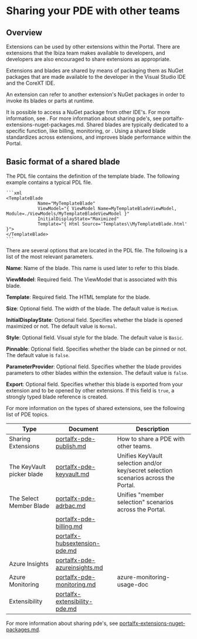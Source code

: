 
# Sharing your PDE with other teams


## Overview

Extensions can be used by other extensions within the Portal. There are extensions that the Ibiza team makes  available to developers, and developers are also encouraged to share extensions as appropriate.

Extensions and blades are shared by means of packaging them as NuGet packages that are  made available to the developer in the Visual Studio IDE and the CoreXT IDE. 

An extension can refer to another extension's NuGet packages in order to invoke its blades or parts at runtime.

 It is possible to access a NuGet package from other IDE's.  For more information, see []().
For more information about sharing pde's, see portalfx-extensions-nuget-packages.md. 
Shared blades are typically dedicated to a specific function, like billing, monitoring, or  . Using a shared blade standardizes    across extensions, and 
 improves blade performance within the Portal.
 
## Basic format of a shared blade

The PDL file contains the definition of the template blade. The following example contains a typical PDL file.

    ```xml
    <TemplateBlade
                Name="MyTemplateBlade"
                ViewModel="{ ViewModel Name=MyTemplateBladeViewModel, Module=./ViewModels/MyTemplateBladeViewModel }"
                InitialDisplayState="Maximized"
                Template="{ Html Source='Templates\\MyTemplateBlade.html' }">
    </TemplateBlade>
    ```
There are several options that are located in the PDL file. The following is a list of the most relevant parameters.

**Name**: Name of the blade. This name is used later to refer to this blade. 

**ViewModel**: Required field.  The ViewModel that is associated with this blade. 

**Template**: Required field.  The HTML template for the blade. 

**Size**: Optional field. The width of the blade. The default value is `Medium`. 

**InitialDisplayState**: Optional field.  Specifies whether the blade is opened maximized or not. The default value is `Normal`. 

**Style**: Optional field. Visual style for the blade. The default value is `Basic`. 

**Pinnable**: Optional field. Specifies whether the blade can be pinned or not. The default value is `false`.

**ParameterProvider**: Optional field. Specifies whether the blade provides parameters to other blades within the extension.   The default value is  `false`.

**Export**: Optional field.  Specifies whether this blade is exported from your extension and to be opened by other extensions. If this field is `true`, a strongly typed blade reference is created. 

For more information on the types of shared extensions, see the  following list of PDE topics. 

| Type                        | Document           | Description |
| --------------------------- | ------------------ | ---- |
| Sharing Extensions          | [portalfx-pde-publish.md](portalfx-pde-publish.md)   | How to share a PDE with other teams.  |
| The KeyVault picker blade   | [portalfx-pde-keyvault.md](portalfx-pde-keyvault.md) | Unifies KeyVault selection and/or key/secret selection scenarios across the Portal.   |
| The Select Member Blade     | [portalfx-pde-adrbac.md](portalfx-pde-adrbac.md) |  Unifies "member selection" scenarios across the Portal.     |
|      |   [portalfx-pde-billing.md](portalfx-pde-billing.md)  |   | 
|     |   [portalfx-hubsextension-pde.md](portalfx-hubsextension-pde.md)  |    | 
| Azure Insights  | [portalfx-pde-azureinsights.md](portalfx-pde-azureinsights.mdd) |  | 
| Azure Monitoring        | [portalfx-pde-monitoring.md](portalfx-pde-monitoring.md)  |  azure-monitoring-usage-doc  |
| Extensibility | [portalfx-extensibility-pde.md](portalfx-extensibility-pde.md) | | 

For more information about sharing pde's, see [portalfx-extensions-nuget-packages.md](portalfx-extensions-nuget-packages.md).